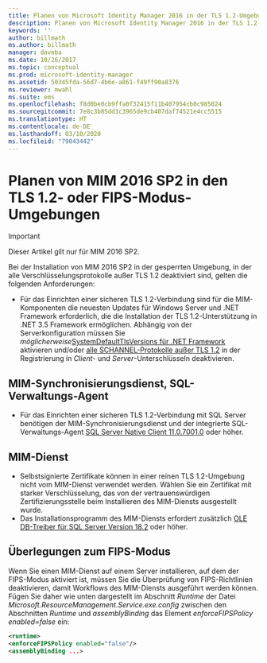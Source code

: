 ```yaml
---
title: Planen von Microsoft Identity Manager 2016 in der TLS 1.2-Umgebung | Microsoft-Dokumentation
description: Planen von Microsoft Identity Manager 2016 in der TLS 1.2-Umgebung
keywords: ''
author: billmath
ms.author: billmath
manager: daveba
ms.date: 10/26/2017
ms.topic: conceptual
ms.prod: microsoft-identity-manager
ms.assetid: 50345fda-56d7-4b6e-a861-f49ff90a8376
ms.reviewer: mwahl
ms.suite: ems
ms.openlocfilehash: f8d0be0cb9ffa0f32415f11b407954cb0c985024
ms.sourcegitcommit: 7e8c3b85dd3c3965de9cb407daf74521e4cc5515
ms.translationtype: HT
ms.contentlocale: de-DE
ms.lasthandoff: 03/10/2020
ms.locfileid: "79043442"
---
```

# <a name="planning-mim-2016-sp2-in-tls-12-or-fips-mode-environments"></a>Planen von MIM 2016 SP2 in den TLS 1.2- oder FIPS-Modus-Umgebungen


> [!IMPORTANT]
> Dieser Artikel gilt nur für MIM 2016 SP2.

Bei der Installation von MIM 2016 SP2 in der gesperrten Umgebung, in der alle Verschlüsselungsprotokolle außer TLS 1.2 deaktiviert sind, gelten die folgenden Anforderungen:
- Für das Einrichten einer sicheren TLS 1.2-Verbindung sind für die MIM-Komponenten die neuesten Updates für Windows Server und .NET Framework erforderlich, die die Installation der TLS 1.2-Unterstützung in .NET 3.5 Framework ermöglichen. Abhängig von der Serverkonfiguration müssen Sie *möglicherweise*[SystemDefaultTlsVersions für .NET Framework](https://support.microsoft.com/help/3154520/support-for-tls-system-default-versions-included-in-the-net-framework) aktivieren und/oder [alle SCHANNEL-Protokolle außer TLS 1.2](https://docs.microsoft.com/windows-server/security/tls/tls-registry-settings) in der Registrierung in *Client*- und *Server*-Unterschlüsseln deaktivieren.

## <a name="mim-synchronization-service-sql-ma"></a>MIM-Synchronisierungsdienst, SQL-Verwaltungs-Agent

- Für das Einrichten einer sicheren TLS 1.2-Verbindung mit SQL Server benötigen der MIM-Synchronisierungsdienst und der integrierte SQL-Verwaltungs-Agent [SQL Server Native Client 11.0.7001.0](https://www.microsoft.com/download/details.aspx?id=50402) oder höher.

## <a name="mim-service"></a>MIM-Dienst
- Selbstsignierte Zertifikate können in einer reinen TLS 1.2-Umgebung nicht vom MIM-Dienst verwendet werden. Wählen Sie ein Zertifikat mit starker Verschlüsselung, das von der vertrauenswürdigen Zertifizierungsstelle beim Installieren des MIM-Diensts ausgestellt wurde.
- Das Installationsprogramm des MIM-Diensts erfordert zusätzlich [OLE DB-Treiber für SQL Server Version 18.2](https://www.microsoft.com/download/details.aspx?id=56730) oder höher.

## <a name="fips-mode-considerations"></a>Überlegungen zum FIPS-Modus

Wenn Sie einen MIM-Dienst auf einem Server installieren, auf dem der FIPS-Modus aktiviert ist, müssen Sie die Überprüfung von FIPS-Richtlinien deaktivieren, damit Workflows des MIM-Diensts ausgeführt werden können. Fügen Sie daher wie unten dargestellt im Abschnitt *Runtime* der Datei *Microsoft.ResourceManagement.Service.exe.config* zwischen den Abschnitten *Runtime* und *assemblyBinding* das Element *enforceFIPSPolicy enabled=false* ein:

```XML
<runtime>
<enforceFIPSPolicy enabled="false"/>
<assemblyBinding ...>
```    
